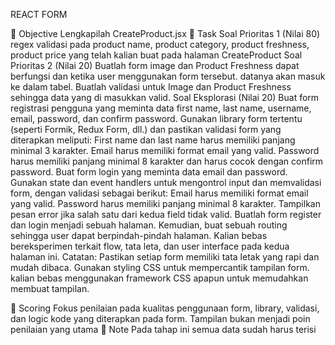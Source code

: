 REACT FORM


🎯 Objective
Lengkapilah CreateProduct.jsx
📝 Task
Soal Prioritas 1 (Nilai 80)
regex validasi pada product name, product category, product freshness, product price yang telah kalian buat pada halaman CreateProduct
Soal Prioritas 2 (Nilai 20)
Buatlah form image dan Product Freshness dapat berfungsi dan ketika user menggunakan form tersebut. datanya akan masuk ke dalam tabel.
Buatlah validasi untuk Image dan Product Freshness sehingga data yang di masukkan valid.
Soal Eksplorasi (Nilai 20)
Buat form registrasi pengguna yang meminta data first name, last name, username, email, password, dan confirm password. Gunakan library form tertentu (seperti Formik, Redux Form, dll.) dan pastikan validasi form yang diterapkan meliputi:
First name dan last name harus memiliki panjang minimal 3 karakter.
Email harus memiliki format email yang valid.
Password harus memiliki panjang minimal 8 karakter dan harus cocok dengan confirm password.
Buat form login yang meminta data email dan password. Gunakan state dan event handlers untuk mengontrol input dan memvalidasi form, dengan validasi sebagai berikut:
Email harus memiliki format email yang valid.
Password harus memiliki panjang minimal 8 karakter.
Tampilkan pesan error jika salah satu dari kedua field tidak valid.
Buatlah form register dan login menjadi sebuah halaman. Kemudian, buat sebuah routing sehingga user dapat berpindah-pindah halaman. Kalian bebas bereksperimen terkait flow, tata leta, dan user interface pada kedua halaman ini.
Catatan: Pastikan setiap form memiliki tata letak yang rapi dan mudah dibaca. Gunakan styling CSS untuk mempercantik tampilan form. kalian bebas menggunakan framework CSS apapun untuk memudahkan membuat tampilan.

💯 Scoring
Fokus penilaian pada kualitas penggunaan form, library, validasi, dan logic kode yang diterapkan pada form.
Tampilan bukan menjadi poin penilaian yang utama
📝 Note
Pada tahap ini semua data sudah harus terisi
